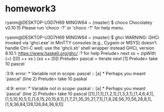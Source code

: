 # homework3
ryanm@DESKTOP-U3D7H69 MINGW64 ~ (master)
$ choco
Chocolatey v0.10.15
Please run 'choco -?' or 'choco <command> -?' for help menu.

ryanm@DESKTOP-U3D7H69 MINGW64 ~ (master)
$ ghci
WARNING: GHCi invoked via 'ghci.exe' in MinTTY consoles (e.g., Cygwin or MSYS)
         doesn't handle Ctrl-C well; use the 'ghcii.sh' shell wrapper instead
GHCi, version 8.10.1: https://www.haskell.org/ghc/  :? for help
Prelude> next xs = zipWith (+) ([0] ++ xs ) (xs ++ [0])
Prelude> pascal = iterate next [1]
Prelude> take 10 pascel

<interactive>:3:9: error:
    * Variable not in scope: pascel :: [a]
    * Perhaps you meant `pascal' (line 2)
Prelude> take 10 paskal

<interactive>:4:9: error:
    * Variable not in scope: paskal :: [a]
    * Perhaps you meant `pascal' (line 2)
Prelude> take 10 pascal
[[1],[1,1],[1,2,1],[1,3,3,1],[1,4,6,4,1],[1,5,10,10,5,1],[1,6,15,20,15,6,1],[1,7,21,35,35,21,7,1],[1,8,28,56,70,56,28,8,1],[1,9,36,84,126,126,84,36,9,1]]

